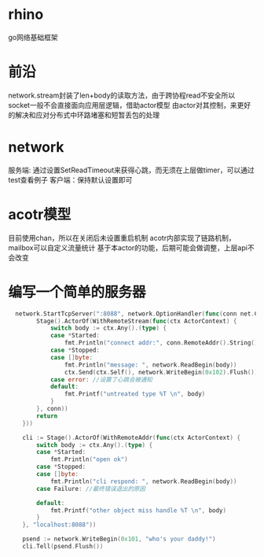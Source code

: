 # rhino
go网络基础框架
# 前沿
network.stream封装了len+body的读取方法，由于跨协程read不安全所以socket一般不会直接面向应用层逻辑，借助actor模型 由actor对其控制，来更好的解决和应对分布式中环路堵塞和短暂丢包的处理

# network
服务端: 通过设置SetReadTimeout来获得心跳，而无须在上层做timer，可以通过test查看例子
客户端：保持默认设置即可

# acotr模型
目前使用chan，所以在关闭后未设置重启机制
acotr内部实现了链路机制，mailbox可以自定义流量统计
基于本actor的功能，后期可能会做调整，上层api不会改变

# 编写一个简单的服务器
```go
  network.StartTcpServer(":8088", network.OptionHandler(func(conn net.Conn) (err error) {
		Stage().ActorOf(WithRemoteStream(func(ctx ActorContext) {
			switch body := ctx.Any().(type) {
			case *Started:
				fmt.Println("connect addr:", conn.RemoteAddr().String())
			case *Stopped:
			case []byte:
				fmt.Println("message: ", network.ReadBegin(body))
				ctx.Send(ctx.Self(), network.WriteBegin(0x102).Flush())
			case error: //设置了心跳会被通知
			default:
				fmt.Printf("untreated type %T \n", body)
			}
		}, conn))
		return
	}))

	cli := Stage().ActorOf(WithRemoteAddr(func(ctx ActorContext) {
		switch body := ctx.Any().(type) {
		case *Started:
			fmt.Println("open ok")
		case *Stopped:
		case []byte:
			fmt.Println("cli respond: ", network.ReadBegin(body))
		case Failure: //最终错误退出的原因

		default:
			fmt.Printf("other object miss handle %T \n", body)
		}
	}, "localhost:8088"))

	psend := network.WriteBegin(0x101, "who's your daddy!")
	cli.Tell(psend.Flush())
```
